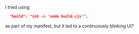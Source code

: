 I tried using 
```json
  "build": "zsh -c 'node build.cjs'",
```

as part of my manifest, but it led to a continuously blinking UI?
